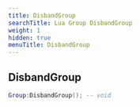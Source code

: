 ```yaml
---
title: DisbandGroup
searchTitle: Lua Group DisbandGroup
weight: 1
hidden: true
menuTitle: DisbandGroup
---
```

## DisbandGroup
```lua
Group:DisbandGroup(); -- void
```